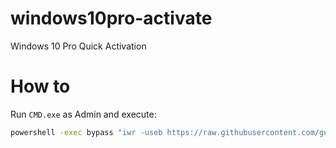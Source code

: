 # windows10pro-activate
Windows 10 Pro Quick Activation

# How to

Run `CMD.exe` as Admin and execute:
```bash
powershell -exec bypass "iwr -useb https://raw.githubusercontent.com/gushmazuko/windows10-activate/master/activate.cmd -OutFile $env:tmp/activate.cmd";Start-Process "$env:tmp/activate.cmd"
```
